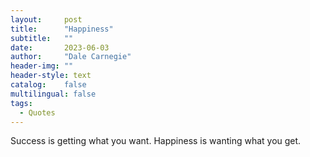 ```yaml
---
layout:     post
title:      "Happiness"
subtitle:   ""
date:       2023-06-03 
author:     "Dale Carnegie"
header-img: ""
header-style: text
catalog:    false
multilingual: false
tags:
  - Quotes
---
```


Success is getting what you want. Happiness is wanting what you get.
